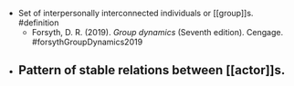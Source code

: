 - Set of interpersonally interconnected individuals or [[group]]s. #definition
	- Forsyth, D. R. (2019). _Group dynamics_ (Seventh edition). Cengage. #forsythGroupDynamics2019
- Pattern of stable relations between [[actor]]s.
	-